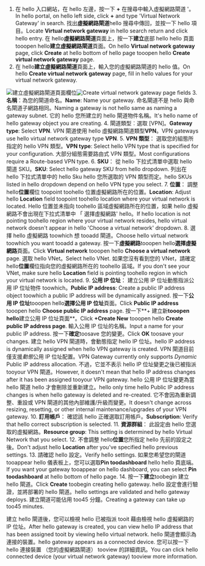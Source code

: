 1. <span data-ttu-id="f40c4-101">在 hello 入口網站，在 hello 左邊，按一下   **+** 在搜尋中輸入虛擬網路閘道 '。</span><span class="sxs-lookup"><span data-stu-id="f40c4-101">In hello portal, on hello left side, click **+** and type 'Virtual Network Gateway' in search.</span></span> <span data-ttu-id="f40c4-102">找出**虛擬網路閘道**hello 搜尋中傳回，並按一下 hello 項目。</span><span class="sxs-lookup"><span data-stu-id="f40c4-102">Locate **Virtual network gateway** in hello search return and click hello entry.</span></span> <span data-ttu-id="f40c4-103">在 hello**虛擬網路閘道**頁面上，按一下**建立**底部 hello hello 頁面 tooopen hello**建立虛擬網路閘道**頁面。</span><span class="sxs-lookup"><span data-stu-id="f40c4-103">On hello **Virtual network gateway** page, click **Create** at hello bottom of hello page tooopen hello **Create virtual network gateway** page.</span></span>
2. <span data-ttu-id="f40c4-104">在 hello**建立虛擬網路閘道**頁面上，輸入您的虛擬網路閘道的 hello 值。</span><span class="sxs-lookup"><span data-stu-id="f40c4-104">On hello **Create virtual network gateway** page, fill in hello values for your virtual network gateway.</span></span>

  <span data-ttu-id="f40c4-105">![建立虛擬網路閘道頁面欄位](./media/vpn-gateway-add-gw-p2s-rm-portal-include/p2sgw.png "建立虛擬網路閘道頁面欄位")</span><span class="sxs-lookup"><span data-stu-id="f40c4-105">![Create virtual network gateway page fields](./media/vpn-gateway-add-gw-p2s-rm-portal-include/p2sgw.png "Create virtual network gateway page fields")</span></span>
3. <span data-ttu-id="f40c4-106">**名稱**：為您的閘道命名。</span><span class="sxs-lookup"><span data-stu-id="f40c4-106">**Name**: Name your gateway.</span></span> <span data-ttu-id="f40c4-107">命名閘道不是 hello 與命名閘道子網路相同。</span><span class="sxs-lookup"><span data-stu-id="f40c4-107">Naming a gateway is not hello same as naming a gateway subnet.</span></span> <span data-ttu-id="f40c4-108">它的 hello 您所建立的 hello 閘道物件名稱。</span><span class="sxs-lookup"><span data-stu-id="f40c4-108">It's hello name of hello gateway object you are creating.</span></span>
4. <span data-ttu-id="f40c4-109">閘道類型︰選取 [VPN]。</span><span class="sxs-lookup"><span data-stu-id="f40c4-109">**Gateway type**: Select **VPN**.</span></span> <span data-ttu-id="f40c4-110">VPN 閘道使用 hello 虛擬網路閘道類型**VPN**。</span><span class="sxs-lookup"><span data-stu-id="f40c4-110">VPN gateways use hello virtual network gateway type **VPN**.</span></span>
5. <span data-ttu-id="f40c4-111">**VPN 類型**： 選取您的組態所指定的 hello VPN 類型。</span><span class="sxs-lookup"><span data-stu-id="f40c4-111">**VPN type**: Select hello VPN type that is specified for your configuration.</span></span> <span data-ttu-id="f40c4-112">大部分組態需要路由式 VPN 類型。</span><span class="sxs-lookup"><span data-stu-id="f40c4-112">Most configurations require a Route-based VPN type.</span></span>
6. <span data-ttu-id="f40c4-113">**SKU**： 從 hello 下拉式清單中選取 hello 閘道 SKU。</span><span class="sxs-lookup"><span data-stu-id="f40c4-113">**SKU**: Select hello gateway SKU from hello dropdown.</span></span> <span data-ttu-id="f40c4-114">列出在 hello 下拉式清單中的 hello Sku hello 您所選取的 VPN 類型而定。</span><span class="sxs-lookup"><span data-stu-id="f40c4-114">hello SKUs listed in hello dropdown depend on hello VPN type you select.</span></span>
7. <span data-ttu-id="f40c4-115">**位置**： 調整 hello**位置**欄位 toopoint toohello 位置虛擬網路所在的位置。</span><span class="sxs-lookup"><span data-stu-id="f40c4-115">**Location**: Adjust hello **Location** field toopoint toohello location where your virtual network is located.</span></span> <span data-ttu-id="f40c4-116">Hello 位置並未指向 toohello 區域虛擬網路所在的位置，如果 hello 虛擬網路不會出現在下拉式清單中 「 選擇虛擬網路' hello。</span><span class="sxs-lookup"><span data-stu-id="f40c4-116">If hello location is not pointing toohello region where your virtual network resides, hello virtual network doesn't appear in hello 'Choose a virtual network' dropdown.</span></span>
8. <span data-ttu-id="f40c4-117">選擇 hello 虛擬網路 toowhich 想 tooadd 閘道。</span><span class="sxs-lookup"><span data-stu-id="f40c4-117">Choose hello virtual network toowhich you want tooadd a gateway.</span></span> <span data-ttu-id="f40c4-118">按一下**虛擬網路**tooopen hello**選擇虛擬網路**頁面。</span><span class="sxs-lookup"><span data-stu-id="f40c4-118">Click **Virtual network** tooopen hello **Choose a virtual network** page.</span></span> <span data-ttu-id="f40c4-119">選取 hello VNet。</span><span class="sxs-lookup"><span data-stu-id="f40c4-119">Select hello VNet.</span></span> <span data-ttu-id="f40c4-120">如果您沒有看到您的 VNet，請確定 hello**位置**欄位指向您的虛擬網路所在的 toohello 區域。</span><span class="sxs-lookup"><span data-stu-id="f40c4-120">If you don't see your VNet, make sure hello **Location** field is pointing toohello region in which your virtual network is located.</span></span>
9. <span data-ttu-id="f40c4-121">**公用 IP 位址**： 建立公用 IP 位址動態指派公用 IP 位址物件 toowhich。</span><span class="sxs-lookup"><span data-stu-id="f40c4-121">**Public IP address**: Create a public IP address object toowhich a public IP address will be dynamically assigned.</span></span> <span data-ttu-id="f40c4-122">按一下**公用 IP 位址**tooopen hello**選擇公用 IP 位址**頁面。</span><span class="sxs-lookup"><span data-stu-id="f40c4-122">Click **Public IP address** tooopen hello **Choose public IP address** page.</span></span> <span data-ttu-id="f40c4-123">按一下**+ 建立新**tooopen hello**建立公用 IP 位址頁面**。</span><span class="sxs-lookup"><span data-stu-id="f40c4-123">Click **+Create New** tooopen hello **Create public IP address page**.</span></span> <span data-ttu-id="f40c4-124">輸入公用 IP 位址的名稱。</span><span class="sxs-lookup"><span data-stu-id="f40c4-124">Input a name for your public IP address.</span></span> <span data-ttu-id="f40c4-125">按一下**確定**toosave 您的變更。</span><span class="sxs-lookup"><span data-stu-id="f40c4-125">Click **OK** toosave your changes.</span></span> <span data-ttu-id="f40c4-126">建立 hello VPN 閘道時，會動態指定 hello IP 位址。</span><span class="sxs-lookup"><span data-stu-id="f40c4-126">hello IP address is dynamically assigned when hello VPN gateway is created.</span></span> <span data-ttu-id="f40c4-127">VPN 閘道目前僅支援*動態*公用 IP 位址配置。</span><span class="sxs-lookup"><span data-stu-id="f40c4-127">VPN Gateway currently only supports *Dynamic* Public IP address allocation.</span></span> <span data-ttu-id="f40c4-128">不過，它並不表示 hello IP 位址變更之後已被指派 tooyour VPN 閘道。</span><span class="sxs-lookup"><span data-stu-id="f40c4-128">However, it doesn't mean that hello IP address changes after it has been assigned tooyour VPN gateway.</span></span> <span data-ttu-id="f40c4-129">hello 公用 IP 位址變更為當 hello 閘道 hello 才會刪除並重新建立。</span><span class="sxs-lookup"><span data-stu-id="f40c4-129">hello only time hello Public IP address changes is when hello gateway is deleted and re-created.</span></span> <span data-ttu-id="f40c4-130">它不會因為重新調整、重設或 VPN 閘道的其他內部維護/升級而變更。</span><span class="sxs-lookup"><span data-stu-id="f40c4-130">It doesn't change across resizing, resetting, or other internal maintenance/upgrades of your VPN gateway.</span></span>
10. <span data-ttu-id="f40c4-131">**訂用帳戶**： 確認該 hello 正確選取訂用帳戶。</span><span class="sxs-lookup"><span data-stu-id="f40c4-131">**Subscription**: Verify that hello correct subscription is selected.</span></span>
11. <span data-ttu-id="f40c4-132">**資源群組**： 此設定由 hello 您選取的虛擬網路。</span><span class="sxs-lookup"><span data-stu-id="f40c4-132">**Resource group**: This setting is determined by hello Virtual Network that you select.</span></span>
12. <span data-ttu-id="f40c4-133">不會調整 hello**位置**您所指定 hello 先前的設定之後。</span><span class="sxs-lookup"><span data-stu-id="f40c4-133">Don't adjust hello **Location** after you've specified hello previous settings.</span></span>
13. <span data-ttu-id="f40c4-134">請確認 hello 設定。</span><span class="sxs-lookup"><span data-stu-id="f40c4-134">Verify hello settings.</span></span> <span data-ttu-id="f40c4-135">如果您希望您的閘道 tooappear hello 儀表板上，您可以選取**Pin toodashboard** hello hello 頁底端。</span><span class="sxs-lookup"><span data-stu-id="f40c4-135">If you want your gateway tooappear on hello dashboard, you can select **Pin toodashboard** at hello bottom of hello page.</span></span>
14. <span data-ttu-id="f40c4-136">按一下**建立**toobegin 建立 hello 閘道。</span><span class="sxs-lookup"><span data-stu-id="f40c4-136">Click **Create** toobegin creating hello gateway.</span></span> <span data-ttu-id="f40c4-137">hello 設定會進行驗證，並將部署的 hello 閘道。</span><span class="sxs-lookup"><span data-stu-id="f40c4-137">hello settings are validated and hello gateway deploys.</span></span> <span data-ttu-id="f40c4-138">建立閘道可能佔用 too45 分鐘。</span><span class="sxs-lookup"><span data-stu-id="f40c4-138">Creating a gateway can take up too45 minutes.</span></span>

<span data-ttu-id="f40c4-139">建立 hello 閘道後，您可以檢視 hello 已被指派 tooit 藉由檢視 hello 虛擬網路的 IP 位址。</span><span class="sxs-lookup"><span data-stu-id="f40c4-139">After hello gateway is created, you can view hello IP address that has been assigned tooit by viewing hello virtual network.</span></span> <span data-ttu-id="f40c4-140">hello 閘道會顯示為連接的裝置。</span><span class="sxs-lookup"><span data-stu-id="f40c4-140">hello gateway appears as a connected device.</span></span> <span data-ttu-id="f40c4-141">您可以按一下 hello 連接裝置 （您的虛擬網路閘道） tooview 的詳細資訊。</span><span class="sxs-lookup"><span data-stu-id="f40c4-141">You can click hello connected device (your virtual network gateway) tooview more information.</span></span>
